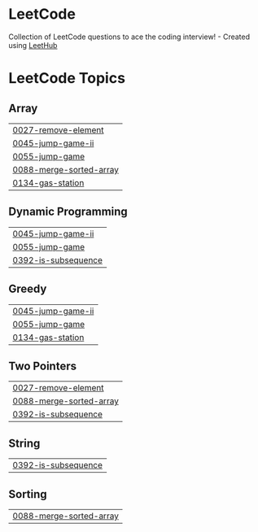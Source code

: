 # LeetCode
Collection of LeetCode questions to ace the coding interview! - Created using [LeetHub](https://github.com/QasimWani/LeetHub)

<!---LeetCode Topics Start-->
# LeetCode Topics
## Array
|  |
| ------- |
| [0027-remove-element](https://github.com/ayan-1999/LeetCode/tree/master/0027-remove-element) |
| [0045-jump-game-ii](https://github.com/ayan-1999/LeetCode/tree/master/0045-jump-game-ii) |
| [0055-jump-game](https://github.com/ayan-1999/LeetCode/tree/master/0055-jump-game) |
| [0088-merge-sorted-array](https://github.com/ayan-1999/LeetCode/tree/master/0088-merge-sorted-array) |
| [0134-gas-station](https://github.com/ayan-1999/LeetCode/tree/master/0134-gas-station) |
## Dynamic Programming
|  |
| ------- |
| [0045-jump-game-ii](https://github.com/ayan-1999/LeetCode/tree/master/0045-jump-game-ii) |
| [0055-jump-game](https://github.com/ayan-1999/LeetCode/tree/master/0055-jump-game) |
| [0392-is-subsequence](https://github.com/ayan-1999/LeetCode/tree/master/0392-is-subsequence) |
## Greedy
|  |
| ------- |
| [0045-jump-game-ii](https://github.com/ayan-1999/LeetCode/tree/master/0045-jump-game-ii) |
| [0055-jump-game](https://github.com/ayan-1999/LeetCode/tree/master/0055-jump-game) |
| [0134-gas-station](https://github.com/ayan-1999/LeetCode/tree/master/0134-gas-station) |
## Two Pointers
|  |
| ------- |
| [0027-remove-element](https://github.com/ayan-1999/LeetCode/tree/master/0027-remove-element) |
| [0088-merge-sorted-array](https://github.com/ayan-1999/LeetCode/tree/master/0088-merge-sorted-array) |
| [0392-is-subsequence](https://github.com/ayan-1999/LeetCode/tree/master/0392-is-subsequence) |
## String
|  |
| ------- |
| [0392-is-subsequence](https://github.com/ayan-1999/LeetCode/tree/master/0392-is-subsequence) |
## Sorting
|  |
| ------- |
| [0088-merge-sorted-array](https://github.com/ayan-1999/LeetCode/tree/master/0088-merge-sorted-array) |
<!---LeetCode Topics End-->